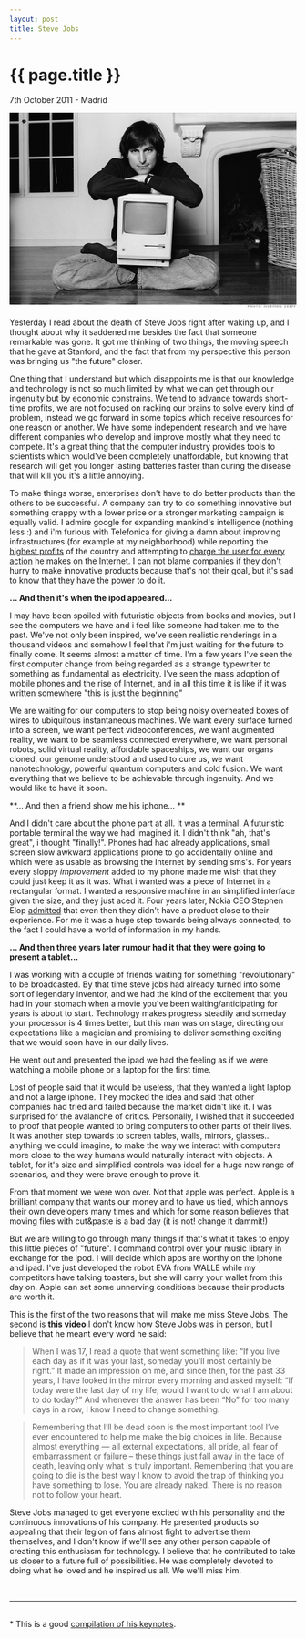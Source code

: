 ```yaml
---
layout: post
title: Steve Jobs
---
```


{{ page.title }}
================

<p class="meta">7th October 2011 - Madrid</p>
<img src="/images/1984_steve_jobs.jpeg" />


Yesterday I read about the death of Steve Jobs right after waking up, and I thought about why it saddened me besides the fact that someone remarkable was gone. It got me thinking of two things, the moving speech that he gave at Stanford, and the fact that from my perspective this person was bringing us "the future" closer.

One thing that I understand but which disappoints me is that our knowledge and technology is not so much limited by what we can get through our ingenuity but by economic constrains. We tend to advance towards short-time profits, we are not focused on racking our brains to solve every kind of problem, instead we go forward in some topics which receive resources for one reason or another. We have some independent research and we have different companies who develop and improve mostly what they need to compete. It's a great thing that the computer industry provides tools to scientists which would've been completely unaffordable, but knowing that research will get you longer lasting batteries faster than curing the disease that will kill you it's a little annoying. 

To make things worse, enterprises don't have to do better products than the others to be successful. A company can try to do something innovative but something crappy with a lower price or a stronger marketing campaign is equally valid. I admire google for expanding mankind's intelligence (nothing less :) and i'm furious with Telefonica for giving a damn about improving infrastructures (for example at my neighborhood) while reporting the <a href="http://www.elpais.com/articulo/economia/Telefonica/supera/10000/millones/beneficio/plusvalias/Vivo/elpepieco/20110226elpepieco_7/Tes?print=1" target="_blank">highest profits</a> of the country and attempting to <a href="http://www.publico.es/dinero/334214/telefonica-planea-el-fin-de-la-tarifa-plana-ilimitada" target="_blank">charge the user for every action</a> he makes on the Internet. I can not blame companies if they don't hurry to make innovative products because that's not their goal, but it's sad to know that they have the power to do it.

**... And then it's when the ipod appeared...**

I may have been spoiled with futuristic objects from books and movies, but I see the computers we have and i feel like someone had taken me to the past. We've not only been inspired, we've seen realistic renderings in a thousand videos and somehow I feel that i'm just waiting for the future to finally come. 
It seems almost a matter of time. I'm a few years I've seen the first computer change from being regarded as a strange typewriter to something as fundamental as electricity. I've seen the mass adoption of mobile phones and the rise of Internet, and in all this time it is like if it was written somewhere "this is just the beginning"

We are waiting for our computers to stop being noisy overheated boxes of wires to ubiquitous instantaneous machines. We want every surface turned into a screen, we want perfect videoconferences, we want augmented reality, we want to be seamless connected everywhere, we want personal robots, solid virtual reality, affordable spaceships, we want our organs cloned, our genome understood and used to cure us, we want nanotechnology, powerful quantum computers and cold fusion. We want everything that we believe to be achievable through ingenuity. And we would like to have it soon.

**... And then a friend show me his iphone... **

And I didn't care about the phone part at all. It was a terminal. A futuristic portable terminal the way we had imagined it. I didn't think "ah, that's great", i thought "finally!". Phones had had already applications, small screen slow awkward applications prone to go accidentally online and which were as usable as browsing the Internet by sending sms's. For years every sloppy _improvement_ added to my phone made me wish that they could just keep it as it was. 
What i wanted was a piece of Internet in a rectangular format. I wanted a responsive machine in an simplified interface given the size, and they just aced it. Four years later, Nokia CEO Stephen Elop <a href="http://www.engadget.com/2011/02/08/nokia-ceo-stephen-elop-rallies-troops-in-brutally-honest-burnin/">admitted</a> that even then they didn't have a product close to their experience. For me it was a huge step towards being always connected, to the fact I could have a world of information in my hands. 


**... And then three years later rumour had it that they were going to present a tablet...**

I was working with a couple of friends waiting for something "revolutionary" to be broadcasted. By that time steve jobs had already turned into some sort of legendary inventor, and we had the kind of the excitement that you had in your stomach when a movie you've been waiting/anticipating for years is about to start. Technology makes progress steadily and someday your processor is 4 times better, but this man was on stage, directing our expectations like a magician and promising to deliver something exciting that we would soon have in our daily lives. 

He went out and presented the ipad we had the feeling as if we were watching a mobile phone or a laptop for the first time.  

Lost of people said that it would be useless, that they wanted a light laptop and not a large iphone. They mocked the idea and said that other companies had tried and failed because the market didn't like it. I was surprised for the avalanche of critics. Personally, I wished that it succeeded to proof that people wanted to bring computers to other parts of their lives. It was another step towards to screen tables, walls, mirrors, glasses.. anything we could imagine, to make the way we interact with computers more close to the way humans would naturally interact with objects.  A tablet, for it's size and simplified controls was ideal for a huge new range of scenarios, and they were brave enough to prove it.

From that moment we were won over. Not that apple was perfect. Apple is a brilliant company that wants our money and to have us tied, which annoys their own developers many times and which for some reason believes that moving files with cut&paste is a bad day (it is not! change it dammit!)

But we are willing to go through many things if that's what it takes to enjoy this little pieces of "future". I command control over your music library in exchange for the ipod. I will decide which apps are worthy on the iphone and ipad. I've just developed the robot EVA from WALLE while my competitors have talking toasters, but she will carry your wallet from this day on. Apple can set some unnerving conditions because their products are worth it.


This is the first of the two reasons that will make me miss Steve Jobs. The second is **<a href="http://news.stanford.edu/news/2005/june15/jobs-061505.html">this video</a>**.I don't know how Steve Jobs was in person, but I believe that he meant every word he said:




>When I was 17, I read a quote that went something like: “If you live each day as if it was your last, someday you’ll most certainly be right.” It made an impression on me, and since then, for the past 33 years, I have looked in the mirror every morning and asked myself: “If today were the last day of my life, would I want to do what I am about to do today?” And whenever the answer has been “No” for too many days in a row, I know I need to change something.

>Remembering that I’ll be dead soon is the most important tool I’ve ever encountered to help me make the big choices in life. Because almost everything — all external expectations, all pride, all fear of embarrassment or failure – these things just fall away in the face of death, leaving only what is truly important. Remembering that you are going to die is the best way I know to avoid the trap of thinking you have something to lose. You are already naked. There is no reason not to follow your heart.

Steve Jobs managed to get everyone excited with his personality and the continuous innovations of his company. He presented products so appealing that their legion of fans almost fight to advertise them themselves, and I don't know if we'll see any other person capable of creating this enthusiasm for technology. I believe that he contributed to take us closer to a future full of possibilities. He was completely devoted to doing what he loved and he inspired us all. We we'll miss him.



<br /> 
<hr />
<br />
* This is a good <a href=" http://www.youtube.com/watch?feature=player_embedded&v=XKk7HuL4rH8">compilation of his keynotes</a>. 
